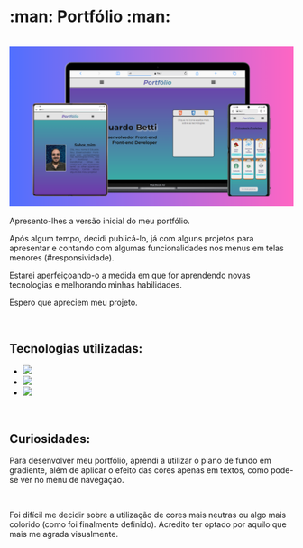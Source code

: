 <h1>:man: Portfólio :man:</h1>
<br>
<img src="https://github.com/eduardobetti/portfolio/blob/main/assets/mockup-portfolio.png?raw=true">
<br>
<p>Apresento-lhes a versão inicial do meu portfólio.</p>
<p>Após algum tempo, decidi publicá-lo, já com alguns projetos para apresentar e contando com algumas funcionalidades nos menus em telas menores (#responsividade).</p>
<p>Estarei aperfeiçoando-o a medida em que for aprendendo novas tecnologias e melhorando minhas habilidades.</p>
<p>Espero que apreciem meu projeto.</p>
<br>
<h2>Tecnologias utilizadas:</h2>

- <img src="https://img.shields.io/badge/HTML5-E34F26?style=for-the-badge&logo=html5&logoColor=white">

- <img src="https://img.shields.io/badge/CSS3-1572B6?style=for-the-badge&logo=css3&logoColor=white">

- <img src="https://img.shields.io/badge/JavaScript-F7DF1E?style=for-the-badge&logo=javascript&logoColor=black">
<br>
<h2>Curiosidades:</h2>

<p>Para desenvolver meu portfólio, aprendi a utilizar o plano de fundo em gradiente, além de aplicar o efeito das cores apenas em textos, como pode-se ver no menu de navegação.</p>
<br>
<p>Foi difícil me decidir sobre a utilização de cores mais neutras ou algo mais colorido (como foi finalmente definido). Acredito ter optado por aquilo que mais me agrada visualmente.</p>
